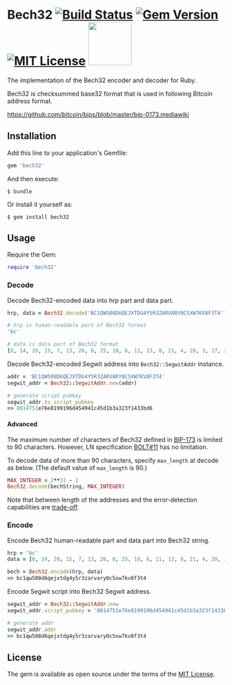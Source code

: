 # Bech32 [![Build Status](https://travis-ci.org/azuchi/bech32rb.svg?branch=master)](https://travis-ci.org/azuchi/bech32rb) [![Gem Version](https://badge.fury.io/rb/bech32.svg)](https://badge.fury.io/rb/bech32) [![MIT License](http://img.shields.io/badge/license-MIT-blue.svg?style=flat)](LICENSE) <img src="http://segwit.co/static/public/images/logo.png" width="100">

The implementation of the Bech32 encoder and decoder for Ruby.

Bech32 is checksummed base32 format that is used in following Bitcoin address format.

https://github.com/bitcoin/bips/blob/master/bip-0173.mediawiki

## Installation

Add this line to your application's Gemfile:

```ruby
gem 'bech32'
```

And then execute:

    $ bundle

Or install it yourself as:

    $ gem install bech32

## Usage

Require the Gem:

```ruby
require 'bech32'
```

### Decode

Decode Bech32-encoded data into hrp part and data part.

```ruby
hrp, data = Bech32.decode('BC1QW508D6QEJXTDG4Y5R3ZARVARY0C5XW7KV8F3T4')

# hrp is human-readable part of Bech32 format
'bc'

# data is data part of Bech32 format
[0, 14, 20, 15, 7, 13, 26, 0, 25, 18, 6, 11, 13, 8, 21, 4, 20, 3, 17, 2, 29, 3, 12, 29, 3, 4, 15, 24, 20, 6, 14, 30, 22]
```

Decode Bech32-encoded Segwit address into `Bech32::SegwitAddr` instance.

```ruby
addr = 'BC1QW508D6QEJXTDG4Y5R3ZARVARY0C5XW7KV8F3T4'
segwit_addr = Bech32::SegwitAddr.new(addr)

# generate script pubkey
segwit_addr.to_script_pubkey
=> 0014751e76e8199196d454941c45d1b3a323f1433bd6
```

#### Advanced

The maximum number of characters of Bech32 defined in [BIP-173](https://github.com/bitcoin/bips/blob/master/bip-0173.mediawiki) is limited to 90 characters.
However, LN specification [BOLT#11](https://github.com/lightningnetwork/lightning-rfc/blob/master/11-payment-encoding.md) has no limitation.

To decode data of more than 90 characters, specify `max_length` at decode as below. (The default value of `max_length` is 90.)

```ruby
MAX_INTEGER = 2**31 - 1
Bech32.decode(bechString, MAX_INTEGER)
```

Note that between length of the addresses and the error-detection capabilities are [trade-off](https://github.com/bitcoin/bips/blob/master/bip-0173.mediawiki#checksum-design).

### Encode

Encode Bech32 human-readable part and data part into Bech32 string.

```ruby
hrp = 'bc'
data = [0, 14, 20, 15, 7, 13, 26, 0, 25, 18, 6, 11, 13, 8, 21, 4, 20, 3, 17, 2, 29, 3, 12, 29, 3, 4, 15, 24, 20, 6, 14, 30, 22]

bech = Bech32.encode(hrp, data)
=> bc1qw508d6qejxtdg4y5r3zarvary0c5xw7kv8f3t4
```

Encode Segwit script into Bech32 Segwit address.

```ruby
segwit_addr = Bech32::SegwitAddr.new
segwit_addr.script_pubkey = '0014751e76e8199196d454941c45d1b3a323f1433bd6'

# generate addr
segwit_addr.addr
=> bc1qw508d6qejxtdg4y5r3zarvary0c5xw7kv8f3t4
```

## License

The gem is available as open source under the terms of the [MIT License](http://opensource.org/licenses/MIT).

